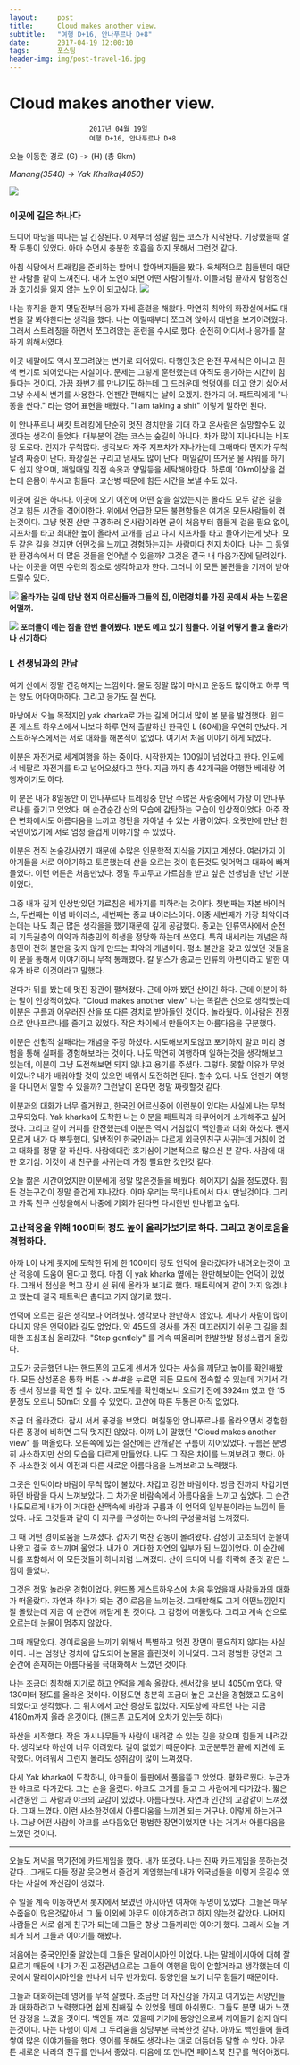 ```yaml
---
layout:	    post
title: 	    Cloud makes another view.
subtitle:   "여행 D+16, 안나푸르나 D+8"
date:       2017-04-19 12:00:10 
tags:       포스팅
header-img: img/post-travel-16.jpg
---
```


# 	    Cloud makes another view.
```
					2017년 04월 19일
					여행 D+16, 안나푸르나 D+8
```

오늘 이동한 경로 (G) -> (H) (총 9km)  

*Manang(3540) -> Yak Khalka(4050)*

![](/img/170419-maps.png)

### 이곳에 길은 하나다

드디어 마낭을 떠나는 날 긴장된다. 이제부터 정말 힘든 코스가 시작돤다. 기상했을때 살짝 두통이 있었다. 아마 수면시 충분한 호흡을 하지 못해서 그런것 같다.

아침 식당에서 트래킹을 준비하는 할머니 할아버지들을 봤다. 육체적으로 힘들텐데 대단한 사람들 같이 느껴진다. 내가 노인이되면 어떤 사람이될까. 이들처럼 끝까지 탐험정신과 호기심을 잃지 않는 노인이 되고싶다.
![](/img/170419-old.jpg)

나는 휴직을 한지 몇달전부터 응가 자세 훈련을 해왔다. 막연히 최악의 화장실에서도 대변을 잘 봐야한다는 생각을 했다. 나는 어릴때부터 쪼그려 앉아서 대변을 보기어려웠다. 그래서 스트레칭을 하면서 쪼그려앉는 훈련을 수시로 했다. 순전히 어디서나 응가를 잘 하기 위해서였다.

이곳 네팔에도 역시 쪼그려앉는 변기로 되어있다. 다행인것은 완전 푸세식은 아니고 흰색 변기로 되어있다는 사실이다. 문제는 그렇게 훈련했는데 아직도 응가하는 시간이 힘들다는 것이다. 가끔 좌변기를 만나기도 하는데 그 드러운데 엉덩이를 데고 앉기 싫어서 그냥 수세식 변기를 사용한다. 언젠간 편해지는 날이 오겠지. 한가지 더. 패트릭에게 "나 똥을 싼다." 라는 영어 표현을 배웠다. "I am taking a shit" 이렇게 말하면 된다.

이 안나푸르나 써킷 트레킹에 단순히 멋진 경치만을 기대 하고 온사람은 실망할수도 있겠다는 생각이 들었다. 대부분의 걷는 코스는 숲길이 아니다. 차가 많이 지나다니는 비포장 도로다. 먼지가 무척많다. 생각보다 자주 지프차가 지나가는데 그때마다 먼지가 무척 날려 짜증이 난다. 화장실은 구리고 냄새도 많이 난다. 매일같이 뜨거운 물 샤워를 하기도 쉽지 않으며, 매일매일 직접 속옷과 양말등을 세탁해야한다. 하루에 10km이상을 걷는데 온몸이 쑤시고 힘들다. 고산병 때문에 힘든 시간을 보낼 수도 있다.

이곳에 길은 하나다. 이곳에 오기 이전에 어떤 삶을 살았는지는 몰라도 모두 같은 길을 걷고 힘든 시간을 겪어야한다. 위에서 언급한 모든 불편함들은 여기온 모든사람들이 겪는것이다. 그냥 멋진 산만 구경하러 온사람이라면 굳이 처음부터 힘들게 걸을 필요 없이, 지프차를 타고 최대한 높이 올라서 고개를 넘고 다시 지프차를 타고 돌아가는게 낫다. 모두 같은 길을 걷지만 어떤것을 느끼고 경험하는지는 사람마다 천지 차이다. 나는 그 동일한 환경속에서 더 많은 것들을 얻어낼 수 있을까? 그것은 결국 내 마음가짐에 달려있다. 나는 이곳을 어떤 수련의 장소로 생각하고자 한다. 그러니 이 모든 불편들을 기꺼이 받아드릴수 있다.

![](/img/170419-mthouse.jpg)
**올라가는 길에 만난 현지 어르신들과 그들의 집, 이런경치를 가진 곳에서 사는 느낌은 어떨까.**

![](/img/170419-poter.jpg)
**포터들이 메는 짐을 한번 들어봤다. 1분도 메고 있기 힘들다. 이걸 어떻게 들고 올라가나 신기하다**


### L 선생님과의 만남

여기 산에서 정말 건강해지는 느낌이다. 물도 정말 많이 마시고 운동도 많이하고 하루 먹는 양도 어마어마하다. 그리고 응가도 잘 싼다.

마낭에서 오늘 목적지인 yak kharka로 가는 길에 어디서 많이 본 분을 발견했다. 윈드폰 게스트 하우스에서 나보다 하루 먼저 출발하신 한국인 L (60세)을 우연히 만났다. 게스트하우스에서는 서로 대화를 해본적이 없었다. 여기서 처음 이야기 하게 되었다. 

이분은 자전거로 세계여행을 하는 중이다. 시작한지는 100일이 넘었다고 한다. 인도에서 네팔로 자전거를 타고 넘어오셨다고 한다. 지금 까지 총 42개국을 여행한 베테랑 여행자이기도 하다.

이 분은 내가 8일동안 이 안나푸르나 트레킹중 만난 수많은 사람중에서 가장 이 안나푸르나를 즐기고 있었다. 매 순간순간 산의 모습에 감탄하는 모습이 인상적이었다. 아주 작은 변화에서도 아름다움을 느끼고 경탄을 자아낼 수 있는 사람이었다. 오랫만에 만난 한국인이었기에 서로 엄청 즐겁게 이야기할 수 있었다.

이분은 전직 논술강사였기 때문에 수많은 인문학적 지식을 가지고 계셨다. 여러가지 이야기들을 서로 이야기하고 토론했는데 산을 오르는 것이 힘든것도 잊어먹고 대화에 빠져들었다. 이런 어른은 처음만났다. 정말 두고두고 가르침을 받고 싶은 선생님을 만난 기분이었다.

그중 내가 깊게 인상받았던 가르침은 세가지를 피하라는 것이다. 첫번째는 자본 바이러스, 두번째는 이념 바이러스, 세번째는 종교 바이러스이다. 이중 세번째가 가장 최악이라는데는 나도 최근 많은 생각을을 했기때문에 깊게 공감했다. 종교는 인류역사에서 순전히 기득권층의 이익과 하층민의 희생을 정당화 하는데 쓰였다. 특히 내세라는 개념은 하층민이 전혀 불만을 갖지 않게 만드는 최악의 개념이다. 평소 불만을 갖고 있었던 것들을 이 분을 통해서 이야기하니 무척 통쾌했다. 칼 맑스가 종교는 인류의 아편이라고 말한 이유가 바로 이것이라고 말했다.

걷다가 뒤를 봤는데 멋진 장관이 펼쳐졌다. 근데 아까 봤던 산이긴 하다. 근데 이분이 하는 말이 인상적이었다.
"Cloud makes another view" 나는 똑같은 산으로 생각했는데 이분은 구름과 어우러진 산을 또 다른 경치로 받아들인 것이다. 놀라웠다. 이사람은 진정으로 안나프르나를 즐기고 있었다. 작은 차이에서 만들어지는 아름다움을 구분했다.

이분은 선험적 실패라는 개념을 주장 하셨다. 시도해보지도않고 포기하지 말고 미리 경험을 통해 실패를 경험해보라는 것이다. 나도 막연히 여행하며 일하는것을 생각해보고 있는데, 이분이 그냥 도전해보면 되지 않냐고 용기를 주셨다. 그렇다. 못할 이유가 무엇이있나? 내가 배워야할 것이 있으면 배워서 도전하면 된다. 할수 있다. 나도 언젠가 여행을 다니면서 일할 수 있을까? 그런날이 온다면 정말 짜릿할것 같다.

이분과의 대화가 너무 즐거웠고, 한국인 어르신중에 이런분이 있다는 사실에 나는 무척 고무되었다. Yak kharka에 도착한 나는 이분을 패트릭과 타쿠어에게 소개해주고 싶어졌다. 그리고 같이 커피를 한잔했는데 이분은 역시 거침없이 백인들과 대화 하셨다. 왠지 모르게 내가 다 뿌듯했다. 일반적인 한국인과는 다르게 외국인친구 사귀는데 거침이 없고 대화를 정말 잘 하신다. 사람에대란 호기심이 기본적으로 많으신 분 같다. 사람에 대한 호기심. 이것이 새 친구를 사귀는데 가장 필요한 것인것 같다.

오늘 짦은 시간이었지만 이분에게 정말 많은것들을 배웠다. 헤어지기 싫을 정도였다. 힘든 걷는구간이 정말 즐겁게 지나갔다. 아마 우리는 묵티나트에서 다시 만날것이다. 그리고 카톡 친구 신청을해서 나중에 기회가 된다면 다시한번 만나뵙고 싶다.

### 고산적응을 위해 100미터 정도 높이 올라가보기로 하다. 그리고 경이로움을 경험하다.

아까 L이 내게 롯지에 도착한 뒤에 한 100미터 정도 언덕에 올라갔다가 내려오는것이 고산 적응에 도움이 된다고 했다. 마침 이 yak kharka 옆에는 완만해보이는 언덕이 있었다. 그래서 점심을 먹고 잠시 쉰 뒤에 올라가 보기로 했다. 패트릭에게 같이 가지 않겠냐고 했는데 결국 패트릭은 춥다고 가지 않기로 했다.

언덕에 오르는 길은 생각보다 어려웠다. 생각보다 완만하지 않았다. 게다가 사람이 많이 다니지 않은 언덕이라 길도 없었다. 약 45도의 경사를 가진 미끄러지기 쉬운 그 길을 최대한 조심조심 올라갔다. "Step gentlely" 를 계속 떠올리며 한발한발 정성스럽게 올랐다.

고도가 궁금했던 나는 핸드폰의 고도계 센서가 있다는 사실을 깨닫고 높이를 확인해봤다. 모든 삼성폰은 통화 버튼 -> *#-*#을 누르면 히든 모드에 접속할 수 있는데 거기서 각종 센서 정보를 확인 할 수 있다. 고도계를 확인해보니 오르기 전에 3924m 였고 한 15분정도 오르니 50m더 오를 수 있었다. 고산에 따른 두통은 아직 없었다.

조금 더 올라갔다. 잠시 서서 풍경을 보았다. 며칠동안 안나푸르나를 올라오면서 경험한 다른 풍경에 비하면 그닥 멋지진 않았다. 아까 L이 말했던 "Cloud makes another view" 를 떠올렸다. 오른쪽에 있는 설산에는 안개같은 구름이 끼어있었다. 구름은 분명히 사소하지만  산의 모습을 다르게 만들었다. 나도 그 작은 차이를 느껴보려고 했다. 아주 사소한것 에서 이전과 다른 새로운 아름다움을 느껴보려고 노력했다.

그곳은 언덕이라 바람이 무척 많이 불었다. 차갑고 강한 바람이다. 방금 전까지 차갑기만 하던 바람을 다시 느껴보았다. 그 차가운 바람속에서 아름다움을 느끼고 싶었다. 그 순간 나도모르게 내가 이 거대한 산맥속에 바람과 구름과 이 언덕의 일부분이라는 느낌이 들었다. 나도 그것들과 같이 이 지구를 구성하는 하나의 구성물처럼 느껴졌다.

그 때 어떤 경이로움을 느껴졌다. 갑자기 벅찬 감동이 몰려왔다. 감정이 고조되어 눈물이 나왔고 결국 흐느끼며 울었다. 내가 이 거대한 자연의 일부가 된 느낌이었다. 이 순간에 나를 포함해서 이 모든것들이 하나처럼 느껴졌다. 산이 드디어 나를 허락해 준것 같은 느낌이 들었다.

그것은 정말 놀라운 경험이었다. 윈드폴 게스트하우스에 처음 묶었을때 사람들과의 대화가 떠올랐다. 자연과 하나가 되는 경이로움을 느끼는것. 그때만해도 그게 어떤느낌인지 잘 몰랐는데 지금 이 순간에 깨닫게 된 것이다. 그 감정에 머물렀다. 그리고 계속 산으로 오르는데 눈물이 멈추지 않았다.

그때 깨달았다. 경이로움을 느끼기 위해서 특별하고 멋진 장면이 필요하지 않다는 사실이다. 나는 엄청난 경치에 압도되어 눈물을 흘린것이 아니었다. 그저 평범한 장면과 그 순간에 존재하는 아름다움을 극대화해서 느꼈던 것이다.

나는 조금더 침착해 지기로 하고 언덕을 계속 올랐다. 센서값을 보니 4050m 였다. 약 130미터 정도를 올라온 것이다. 이정도면 충분히 조금더 높은 고산을 경험했고 도움이 되었다고 생각했다. 그 위치에서 고산 증상도 없었다. 지도상에 따르면 나는 지금 4180m까지 올라 온것이다. (핸드폰 고도계에 오차가 있는듯 하다)

하산을 시작했다. 작은 가시나무들과 사람이 내려갈 수 있는 길을 찾으며 힘들게 내려갔다. 생각보다 하산이 너무 어려웠다. 길이 없었기 때문이다. 고군분투한 끝에 지면에 도착했다. 어려워서 그런지 몰라도 성취감이 많이 느껴졌다.

다시 Yak kharka에 도착하니, 야크들이 들판에서 풀을뜯고 았었다. 평화로웠다. 누군가 한 야크로 다가갔다. 그는 손을 올렀다. 야크도 고개를 들고 그 사람에게 다가갔다. 짧은 시간동안 그 사람과 야크의 교감이 있었다. 아름다웠다. 자연과 인간의 교감같이 느껴졌다. 그때 느꼈다. 이런 사소한것에서 아름다움을 느끼면 되는 거구나. 이렇게 하는거구나. 그냥 어떤 사람이 야크를 쓰다듬었던 평범한 장면이었지만 나는 거기서 아름다움을 느꼈던 것이다.

----

오늘도 저녁을 먹기전에 카드게임을 했다. 내가 또졌다. 나는 진짜 카드게임을 못하는것같다.. 그래도 다들 정말 웃으면서 즐겁게 게임했는데 내가 외국넘들을 이렇게 웃길수 있다는 사실에 자신감이 생겼다.

수 일을 계속 이동하면서 롯지에서 보였던 아시아인 여자애 두명이 있었다. 그들은 매우 수줍음이 많은것같아서 그 둘 이외에 아무도 이야기하려고 하지 않는것 같았다. 나머지 사람들은 서로 쉽게 친구가 되는데 그들은 항상 그들끼리만 이야기 했다. 그래서 오늘 기회가 되서 그들과 이야기를 해봤다.

처음에는 중국인인줄 알았는데 그들은 말레이시아인 이었다. 나는 말레이시아에 대해 잘 모르기 때문에 내가 가진 고정관념으로는 그들이 여행을 많이 안할거라고 생각했는데 이곳에서 말레이시아인을 만나서 너무 반가웠다. 동양인을 보기 너무 힘들기 때문이다.

그들과 대화하는데 영어를 무척 잘했다. 조금만 더 자신감을 가지고 여기있는 서양인들과 대화하려고 노력했다면 쉽게 친해질 수 있었읋 텐데 아쉬웠다. 그들도 분명 내가 느꼈던 감정을 느겼을 것이다. 백인들 끼리 있을때 거기에 동양인으로써 끼어들기 쉽지 않다는것이다. 나는 다행이 이제 그 두려움을 상당부분 극복한것 같다. 아까도 백인들에 둘려쌓여 많은 이야기들을 했다. 영어를 못해도 생각나는 대로 더듬더듬 말할 수 있다. 아무튼 새로운 나라의 친구를 만나서 좋았다. 다음에 또 만나면 페이스북 친구를 먹어야겠다.




